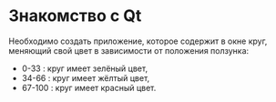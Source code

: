 # Знакомство с Qt

Необходимо создать приложение, которое содержит в окне круг, меняющий свой цвет в зависимости от положения ползунка:
- 0-33 : круг имеет зелёный цвет, 
- 34-66 : круг имеет жёлтый цвет, 
- 67-100 : круг имеет красный цвет.
